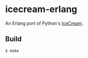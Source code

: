 icecream-erlang
=====

An Erlang port of Python's [IceCream](https://github.com/gruns/icecream).

Build
-----

    $ make
